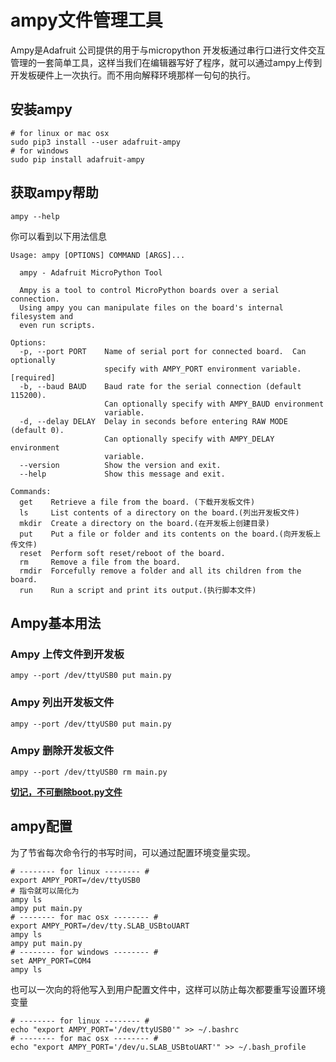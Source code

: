 # ampy文件管理工具

Ampy是Adafruit 公司提供的用于与micropython 开发板通过串行口进行文件交互管理的一套简单工具，这样当我们在编辑器写好了程序，就可以通过ampy上传到开发板硬件上一次执行。而不用向解释环境那样一句句的执行。

## 安装ampy

```shell
# for linux or mac osx
sudo pip3 install --user adafruit-ampy
# for windows
sudo pip install adafruit-ampy
```

## 获取ampy帮助

```shell
ampy --help
```

你可以看到以下用法信息

```
Usage: ampy [OPTIONS] COMMAND [ARGS]...

  ampy - Adafruit MicroPython Tool

  Ampy is a tool to control MicroPython boards over a serial connection.
  Using ampy you can manipulate files on the board's internal filesystem and
  even run scripts.

Options:
  -p, --port PORT    Name of serial port for connected board.  Can optionally
                     specify with AMPY_PORT environment variable.  [required]
  -b, --baud BAUD    Baud rate for the serial connection (default 115200).
                     Can optionally specify with AMPY_BAUD environment
                     variable.
  -d, --delay DELAY  Delay in seconds before entering RAW MODE (default 0).
                     Can optionally specify with AMPY_DELAY environment
                     variable.
  --version          Show the version and exit.
  --help             Show this message and exit.

Commands:
  get    Retrieve a file from the board. (下载开发板文件)															
  ls     List contents of a directory on the board.(列出开发板文件)
  mkdir  Create a directory on the board.(在开发板上创建目录)
  put    Put a file or folder and its contents on the board.(向开发板上传文件)
  reset  Perform soft reset/reboot of the board.
  rm     Remove a file from the board.
  rmdir  Forcefully remove a folder and all its children from the board.
  run    Run a script and print its output.(执行脚本文件)
```

## Ampy基本用法

### Ampy 上传文件到开发板

```shell
ampy --port /dev/ttyUSB0 put main.py
```

### Ampy 列出开发板文件

```shell
ampy --port /dev/ttyUSB0 put main.py
```

### Ampy 删除开发板文件

```shell
ampy --port /dev/ttyUSB0 rm main.py
```

<u>**切记，不可删除boot.py文件**</u>

## ampy配置

为了节省每次命令行的书写时间，可以通过配置环境变量实现。

```shell
# -------- for linux -------- #
export AMPY_PORT=/dev/ttyUSB0
# 指令就可以简化为
ampy ls
ampy put main.py
# -------- for mac osx -------- #
export AMPY_PORT=/dev/tty.SLAB_USBtoUART
ampy ls
ampy put main.py
# -------- for windows -------- #
set AMPY_PORT=COM4
ampy ls
```

也可以一次向的将他写入到用户配置文件中，这样可以防止每次都要重写设置环境变量

```shell
# -------- for linux -------- #
echo "export AMPY_PORT='/dev/ttyUSB0'" >> ~/.bashrc
# -------- for mac osx -------- #
echo "export AMPY_PORT='/dev/u.SLAB_USBtoUART'" >> ~/.bash_profile
```

